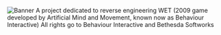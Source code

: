 ![Banner](https://github.com/DodyliciousX15/wet-re-project/blob/main/Banner%203090x1000.png)
A project dedicated to reverse engineering WET (2009 game developed by Artificial Mind and Movement, known now as Behaviour Interactive)
All rights go to Behaviour Interactive and Bethesda Softworks

